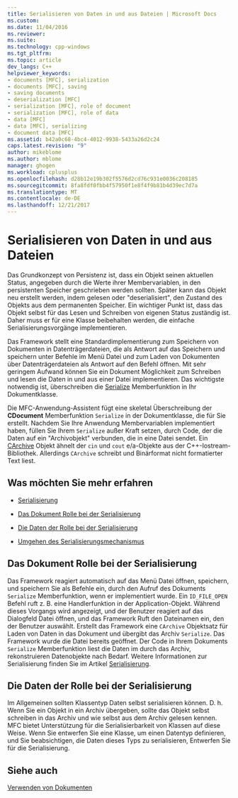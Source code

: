 ```yaml
---
title: Serialisieren von Daten in und aus Dateien | Microsoft Docs
ms.custom: 
ms.date: 11/04/2016
ms.reviewer: 
ms.suite: 
ms.technology: cpp-windows
ms.tgt_pltfrm: 
ms.topic: article
dev_langs: C++
helpviewer_keywords:
- documents [MFC], serialization
- documents [MFC], saving
- saving documents
- deserialization [MFC]
- serialization [MFC], role of document
- serialization [MFC], role of data
- data [MFC]
- data [MFC], serializing
- document data [MFC]
ms.assetid: b42a0c68-4bc4-4012-9938-5433a26d2c24
caps.latest.revision: "9"
author: mikeblome
ms.author: mblome
manager: ghogen
ms.workload: cplusplus
ms.openlocfilehash: d28b12e19b302f5576d2cd76c931e0036c208185
ms.sourcegitcommit: 8fa8fdf0fbb4f57950f1e8f4f9b81b4d39ec7d7a
ms.translationtype: MT
ms.contentlocale: de-DE
ms.lasthandoff: 12/21/2017
---
```

# <a name="serializing-data-to-and-from-files"></a>Serialisieren von Daten in und aus Dateien
Das Grundkonzept von Persistenz ist, dass ein Objekt seinen aktuellen Status, angegeben durch die Werte ihrer Membervariablen, in den persistenten Speicher geschrieben werden sollten. Später kann das Objekt neu erstellt werden, indem gelesen oder "deserialisiert", den Zustand des Objekts aus dem permanenten Speicher. Ein wichtiger Punkt ist, dass das Objekt selbst für das Lesen und Schreiben von eigenen Status zuständig ist. Daher muss er für eine Klasse beibehalten werden, die einfache Serialisierungsvorgänge implementieren.  
  
 Das Framework stellt eine Standardimplementierung zum Speichern von Dokumenten in Datenträgerdateien, die als Antwort auf das Speichern und speichern unter Befehle im Menü Datei und zum Laden von Dokumenten über Datenträgerdateien als Antwort auf den Befehl öffnen. Mit sehr geringem Aufwand können Sie ein Dokument Möglichkeit zum Schreiben und lesen die Daten in und aus einer Datei implementieren. Das wichtigste notwendig ist, überschreiben die [Serialize](../mfc/reference/cobject-class.md#serialize) Memberfunktion in Ihr Dokumentklasse.  
  
 Die MFC-Anwendung-Assistent fügt eine skeletal Überschreibung der **CDocument** Memberfunktion `Serialize` in der Dokumentklasse, die für Sie erstellt. Nachdem Sie Ihre Anwendung Membervariablen implementiert haben, füllen Sie Ihrem `Serialize` außer Kraft setzen, durch Code, der die Daten auf ein "Archivobjekt" verbunden, die in eine Datei sendet. Ein [CArchive](../mfc/reference/carchive-class.md) Objekt ähnelt der `cin` und `cout` e/a-Objekte aus der C++-Iostream-Bibliothek. Allerdings `CArchive` schreibt und Binärformat nicht formatierter Text liest.  
  
## <a name="what-do-you-want-to-know-more-about"></a>Was möchten Sie mehr erfahren  
  
-   [Serialisierung](../mfc/serialization-in-mfc.md)  
  
-   [Das Dokument Rolle bei der Serialisierung](#_core_the_document.92.s_role_in_serialization)  
  
-   [Die Daten der Rolle bei der Serialisierung](#_core_the_data.92.s_role_in_serialization)  
  
-   [Umgehen des Serialisierungsmechanismus](../mfc/bypassing-the-serialization-mechanism.md)  
  
##  <a name="_core_the_document.92.s_role_in_serialization"></a>Das Dokument Rolle bei der Serialisierung  
 Das Framework reagiert automatisch auf das Menü Datei öffnen, speichern, und speichern Sie als Befehle ein, durch den Aufruf des Dokuments `Serialize` Memberfunktion, wenn er implementiert wurde. Ein `ID_FILE_OPEN` Befehl ruft z. B. eine Handlerfunktion in der Application-Objekt. Während dieses Vorgangs wird angezeigt, und der Benutzer reagiert auf das Dialogfeld Datei öffnen, und das Framework Ruft den Dateinamen ein, den der Benutzer auswählt. Erstellt das Framework eine `CArchive` Objektsatz für Laden von Daten in das Dokument und übergibt das Archiv `Serialize`. Das Framework wurde die Datei bereits geöffnet. Der Code in Ihrem Dokuments `Serialize` Memberfunktion liest die Daten im durch das Archiv, rekonstruieren Datenobjekte nach Bedarf. Weitere Informationen zur Serialisierung finden Sie im Artikel [Serialisierung](../mfc/serialization-in-mfc.md).  
  
##  <a name="_core_the_data.92.s_role_in_serialization"></a>Die Daten der Rolle bei der Serialisierung  
 Im Allgemeinen sollten Klassentyp Daten selbst serialisieren können. D. h. Wenn Sie ein Objekt in ein Archiv übergeben, sollte das Objekt selbst schreiben in das Archiv und wie selbst aus dem Archiv gelesen kennen. MFC bietet Unterstützung für die Serialisierbarkeit von Klassen auf diese Weise. Wenn Sie entwerfen Sie eine Klasse, um einen Datentyp definieren, und Sie beabsichtigen, die Daten dieses Typs zu serialisieren, Entwerfen Sie für die Serialisierung.  
  
## <a name="see-also"></a>Siehe auch  
 [Verwenden von Dokumenten](../mfc/using-documents.md)

